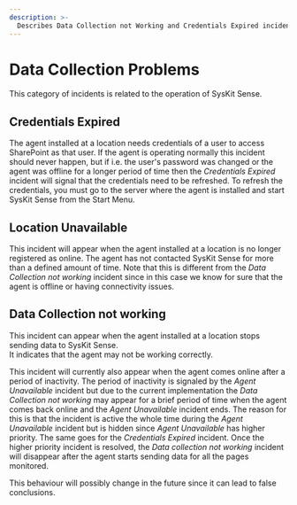 ```yaml
---
description: >-
  Describes Data Collection not Working and Credentials Expired incidents in detail. Show some common steps to fix these issues.
---
```


# Data Collection Problems

This category of incidents is related to the operation of SysKit Sense.


## Credentials Expired

The agent installed at a location needs credentials of a user to access SharePoint as that user. If the agent is operating normally this incident should never happen, but if i.e. the user's password was changed or the agent was offline for a longer period of time then the _Credentials Expired_ incident will signal that the credentials need to be refreshed. To refresh the credentials, you must go to the server where the agent is installed and start SysKit Sense from the Start Menu.

## Location Unavailable

This incident will appear when the agent installed at a location is no longer registered as online. The agent has not contacted SysKit Sense for more than a defined amount of time. Note that this is different from the _Data Collection not working_ incident since in this case we know for sure that the agent is offline or having connectivity issues. 

## Data Collection not working

This incident can appear when the agent installed at a location stops sending data to SysKit Sense.  
It indicates that the agent may not be working correctly.  

This incident will currently also appear when the agent comes online after a period of inactivity. The period of inactivity is signaled by the _Agent Unavailable_ incident but due to the current implementation the _Data Collection not working_ may appear for a brief period of time when the agent comes back online and the _Agent Unavailable_ incident ends. The reason for this is that the incident is active the whole time during the _Agent Unavailable_ incident but is hidden since _Agent Unavailable_ has higher priority. The same goes for the _Credentials Expired_ incident.  Once the higher priority incident is resolved, the _Data collection not working_ incident will disappear after the agent starts sending data for all the pages monitored.  

This behaviour will possibly change in the future since it can lead to false conclusions.

